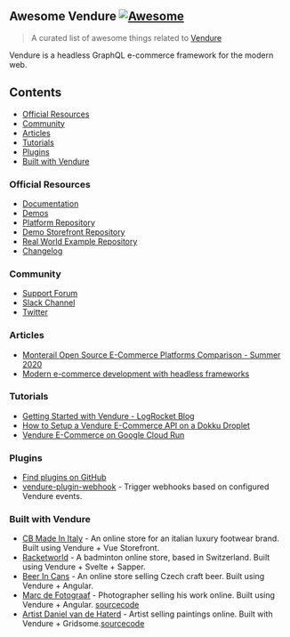## Awesome Vendure [![Awesome](https://cdn.rawgit.com/sindresorhus/awesome/d7305f38d29fed78fa85652e3a63e154dd8e8829/media/badge.svg)](https://github.com/sindresorhus/awesome)

> A curated list of awesome things related to [Vendure](https://www.vendure.io/)

Vendure is a headless GraphQL e-commerce framework for the modern web.

## Contents
- [Official Resources](#official-resources)
- [Community](#community)
- [Articles](#articles)
- [Tutorials](#tutorials)
- [Plugins](#plugins)
- [Built with Vendure](#built-with-vendure)

### Official Resources
- [Documentation](https://www.vendure.io/docs/)
- [Demos](https://demo.vendure.io/)
- [Platform Repository](https://github.com/vendure-ecommerce/vendure)
- [Demo Storefront Repository](https://github.com/vendure-ecommerce/storefront)
- [Real World Example Repository](https://github.com/vendure-ecommerce/real-world-vendure)
- [Changelog](https://github.com/vendure-ecommerce/vendure/blob/master/CHANGELOG.md)

### Community
- [Support Forum](https://github.com/vendure-ecommerce/vendure/discussions)
- [Slack Channel](https://join.slack.com/t/vendure-ecommerce/shared_invite/enQtNzA1NTcyMDY3NTg0LTMzZGQzNDczOWJiMTU2YjAyNWJlMzdmZGE3ZDY5Y2RjMGYxZWNlYTI4NmU4Y2Q1MDNlYzE4MzQ5ODcyYTdmMGU)
- [Twitter](https://twitter.com/vendure_io)

### Articles
- [Monterail Open Source E-Commerce Platforms Comparison - Summer 2020](https://www.monterail.com/blog/e-commerce-platform-comparison)
- [Modern e-commerce development with headless frameworks](https://www.ekreative.com/blog/modern-e-commerce-development-with-headless-frameworks/)

### Tutorials
- [Getting Started with Vendure - LogRocket Blog](https://blog.logrocket.com/getting-started-with-vendure/)
- [How to Setup a Vendure E-Commerce API on a Dokku Droplet](https://dev.to/oncode/how-to-setup-a-vendure-e-commerce-api-on-a-dokku-droplet-3enc/)
- [Vendure E-Commerce on Google Cloud Run](https://martijn-brug.medium.com/vendure-ecommerce-on-google-cloud-run-225b26c8133a)

### Plugins
- [Find plugins on GitHub](https://github.com/search?p=2&q=vendure+plugin+-user%3Avendure-ecommerce&type=Repositories)
- [vendure-plugin-webhook](https://www.npmjs.com/package/vendure-plugin-webhook) - Trigger webhooks based on configured Vendure events.

### Built with Vendure
- [CB Made In Italy](https://cbmadeinitaly.com) - An online store for an italian luxury footwear brand. Built using Vendure + Vue Storefront.
- [Racketworld](https://racketworld.ch) - A badminton online store, based in Switzerland. Built using Vendure + Svelte + Sapper.
- [Beer In Cans](https://beerincans.com) - An online store selling Czech craft beer. Built using Vendure + Angular.
- [Marc de Fotograaf](https://shop.marcdefotograaf.nl) - Photographer selling his work online. Built using Vendure + Angular. [sourcecode](https://github.com/martijnvdbrug/shops)
- [Artist Daniel van de Haterd](https://dvandehaterd.nl/) - Artist selling paintings online. Built with Vendure + Gridsome.[sourcecode](https://github.com/martijnvdbrug/shops)
